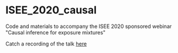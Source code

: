 # ISEE_2020_causal

Code and materials to accompany the ISEE 2020 sponsored webinar "Causal inference for exposure mixtures"

Catch a recording of the talk [here](https://www.youtube.com/watch?v=LnWHos_5A3A)
